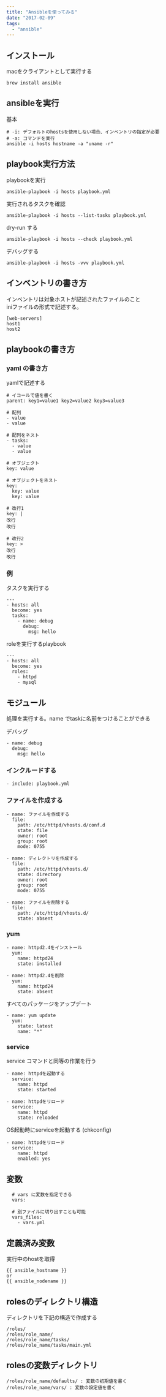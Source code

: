 ```yaml
---
title: "Ansibleを使ってみる"
date: "2017-02-09"
tags: 
  - "ansible"
---
```


## インストール

macをクライアントとして実行する

```
brew install ansible
```

## ansibleを実行

基本

```
# -i: デフォルトのhostsを使用しない場合、インベントリの指定が必要
# -a: コマンドを実行
ansible -i hosts hostname -a "uname -r"
```

## playbook実行方法

playbookを実行

```
ansible-playbook -i hosts playbook.yml
```

実行されるタスクを確認

```
ansible-playbook -i hosts --list-tasks playbook.yml
```

dry-run する

```
ansible-playbook -i hosts --check playbook.yml
```

デバッグする

```
ansible-playbook -i hosts -vvv playbook.yml
```

## インベントリの書き方

インベントリは対象ホストが記述されたファイルのこと  
iniファイルの形式で記述する。

```
[web-servers]
host1
host2
```

## playbookの書き方

### yaml の書き方

yamlで記述する

```
# イコールで値を書く
parent: key1=value1 key2=value2 key3=value3

# 配列
- value
- value

# 配列をネスト
- tasks: 
  - value
  - value

# オブジェクト
key: value

# オブジェクトをネスト
key: 
  key: value
  key: value

# 改行1
key: | 
改行
改行

# 改行2
key: > 
改行
改行
```

### 例

タスクを実行する

```
---
- hosts: all
  become: yes
  tasks: 
    - name: debug
      debug: 
        msg: hello
```

roleを実行するplaybook

```
---
- hosts: all
  become: yes
  roles: 
    - httpd
    - mysql
```

## モジュール

処理を実行する。name でtaskに名前をつけることができる

デバッグ

```
- name: debug
  debug: 
    msg: hello
```

### インクルードする

```
- include: playbook.yml
```

### ファイルを作成する

```
- name: ファイルを作成する
  file: 
    path: /etc/httpd/vhosts.d/conf.d 
    state: file 
    owner: root 
    group: root 
    mode: 0755

- name: ディレクトリを作成する
  file: 
    path: /etc/httpd/vhosts.d/ 
    state: directory 
    owner: root 
    group: root 
    mode: 0755

- name: ファイルを削除する
  file: 
    path: /etc/httpd/vhosts.d/ 
    state: absent
```

### yum

```
- name: httpd2.4をインストール
  yum: 
    name: httpd24
    state: installed

- name: httpd2.4を削除
  yum: 
    name: httpd24
    state: absent
```

すべてのパッケージをアップデート

```
- name: yum update
  yum: 
    state: latest
    name: "*"
```

### service

service コマンドと同等の作業を行う

```
- name: httpdを起動する
  service: 
    name: httpd
    state: started

- name: httpdをリロード
  service: 
    name: httpd
    state: reloaded
```

OS起動時にserviceを起動する (chkconfig)

```
- name: httpdをリロード
  service: 
    name: httpd
    enabled: yes
```

## 変数

```
  # vars に変数を指定できる
  vars: 

  # 別ファイルに切り出すことも可能
  vars_files:
    - vars.yml
```

## 定義済み変数

実行中のhostを取得

```
{{ ansible_hostname }}
or
{{ ansible_nodename }}
```

## rolesのディレクトリ構造

ディレクトリを下記の構造で作成する

```
/roles/
/roles/role_name/
/roles/role_name/tasks/
/roles/role_name/tasks/main.yml
```

## rolesの変数ディレクトリ

```
/roles/role_name/defaults/ : 変数の初期値を書く
/roles/role_name/vars/ : 変数の設定値を書く
```
